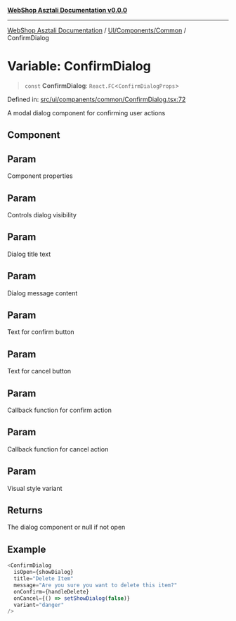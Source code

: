 [**WebShop Asztali Documentation v0.0.0**](../../../../README.md)

***

[WebShop Asztali Documentation](../../../../modules.md) / [UI/Components/Common](../README.md) / ConfirmDialog

# Variable: ConfirmDialog

> `const` **ConfirmDialog**: `React.FC`\<`ConfirmDialogProps`\>

Defined in: [src/ui/companents/common/ConfirmDialog.tsx:72](https://github.com/yourusername/webshop_asztali/blob/966ac422304bbbe6308f4e6c123a88355a82fe82/src/ui/companents/common/ConfirmDialog.tsx#L72)

A modal dialog component for confirming user actions

## Component

## Param

Component properties

## Param

Controls dialog visibility

## Param

Dialog title text

## Param

Dialog message content

## Param

Text for confirm button

## Param

Text for cancel button

## Param

Callback function for confirm action

## Param

Callback function for cancel action

## Param

Visual style variant

## Returns

The dialog component or null if not open

## Example

```ts
<ConfirmDialog
  isOpen={showDialog}
  title="Delete Item"
  message="Are you sure you want to delete this item?"
  onConfirm={handleDelete}
  onCancel={() => setShowDialog(false)}
  variant="danger"
/>
```
